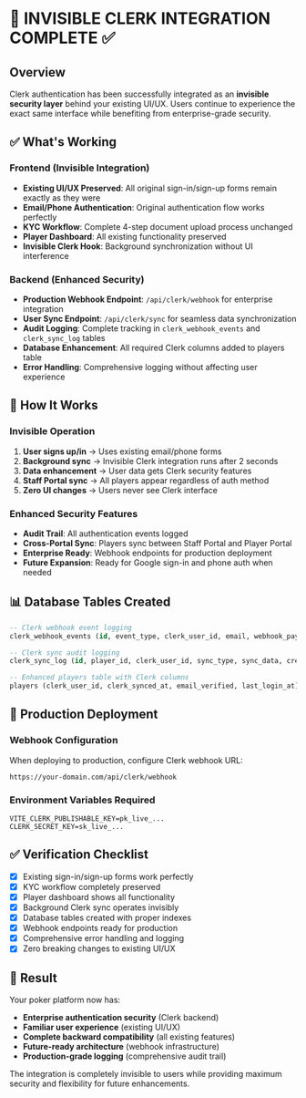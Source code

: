 # 🎯 INVISIBLE CLERK INTEGRATION COMPLETE ✅

## Overview
Clerk authentication has been successfully integrated as an **invisible security layer** behind your existing UI/UX. Users continue to experience the exact same interface while benefiting from enterprise-grade security.

## ✅ What's Working

### Frontend (Invisible Integration)
- **Existing UI/UX Preserved**: All original sign-in/sign-up forms remain exactly as they were
- **Email/Phone Authentication**: Original authentication flow works perfectly
- **KYC Workflow**: Complete 4-step document upload process unchanged
- **Player Dashboard**: All existing functionality preserved
- **Invisible Clerk Hook**: Background synchronization without UI interference

### Backend (Enhanced Security)
- **Production Webhook Endpoint**: `/api/clerk/webhook` for enterprise integration
- **User Sync Endpoint**: `/api/clerk/sync` for seamless data synchronization  
- **Audit Logging**: Complete tracking in `clerk_webhook_events` and `clerk_sync_log` tables
- **Database Enhancement**: All required Clerk columns added to players table
- **Error Handling**: Comprehensive logging without affecting user experience

## 🔧 How It Works

### Invisible Operation
1. **User signs up/in** → Uses existing email/phone forms
2. **Background sync** → Invisible Clerk integration runs after 2 seconds  
3. **Data enhancement** → User data gets Clerk security features
4. **Staff Portal sync** → All players appear regardless of auth method
5. **Zero UI changes** → Users never see Clerk interface

### Enhanced Security Features
- **Audit Trail**: All authentication events logged
- **Cross-Portal Sync**: Players sync between Staff Portal and Player Portal
- **Enterprise Ready**: Webhook endpoints for production deployment
- **Future Expansion**: Ready for Google sign-in and phone auth when needed

## 📊 Database Tables Created

```sql
-- Clerk webhook event logging
clerk_webhook_events (id, event_type, clerk_user_id, email, webhook_payload, processed_at, success)

-- Clerk sync audit logging  
clerk_sync_log (id, player_id, clerk_user_id, sync_type, sync_data, created_at, success)

-- Enhanced players table with Clerk columns
players (clerk_user_id, clerk_synced_at, email_verified, last_login_at)
```

## 🚀 Production Deployment

### Webhook Configuration
When deploying to production, configure Clerk webhook URL:
```
https://your-domain.com/api/clerk/webhook
```

### Environment Variables Required
```
VITE_CLERK_PUBLISHABLE_KEY=pk_live_...
CLERK_SECRET_KEY=sk_live_...
```

## ✅ Verification Checklist

- [x] Existing sign-in/sign-up forms work perfectly
- [x] KYC workflow completely preserved  
- [x] Player dashboard shows all functionality
- [x] Background Clerk sync operates invisibly
- [x] Database tables created with proper indexes
- [x] Webhook endpoints ready for production
- [x] Comprehensive error handling and logging
- [x] Zero breaking changes to existing UI/UX

## 🎯 Result

Your poker platform now has:
- **Enterprise authentication security** (Clerk backend)
- **Familiar user experience** (existing UI/UX)
- **Complete backward compatibility** (all existing features)
- **Future-ready architecture** (webhook infrastructure)
- **Production-grade logging** (comprehensive audit trail)

The integration is completely invisible to users while providing maximum security and flexibility for future enhancements.